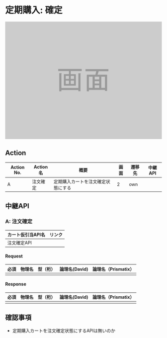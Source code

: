 # 定期購入: 確定
![画面](../../../images/samplescreen.png)  

## Action

| Action No. | Action名 | 概要 | 画面 | 遷移先 | 中継API | 
| --- | --- | --- | --- | --- | --- |
| A | 注文確定 | 定期購入カートを注文確定状態にする | 2 | own | [](http://3.114.104.100/#/) |

## 中継API
### A: 注文確定

| カート仮引当API名 | リンク |
| --- | --- |
| 注文確定API | [](http://3.114.104.100/#/) |  

#### Request

| 必須 | 物理名 | 型（桁） | 論理名(David) | 論理名（Prismatix） |
| ---| --- | --- | --- | --- |
|  |  |  |  |  |

#### Response

| 必須 | 物理名 | 型（桁） | 論理名(David) | 論理名（Prismatix） |
| ---| --- | --- | --- | --- |
|  |  |  |  |  |


## 確認事項
* 定期購入カートを注文確定状態にするAPIは無いのか